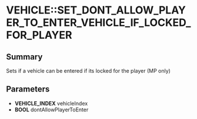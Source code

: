 # VEHICLE::SET_DONT_ALLOW_PLAYER_TO_ENTER_VEHICLE_IF_LOCKED_FOR_PLAYER

## Summary
Sets if a vehicle can be entered if its locked for the player (MP only)

## Parameters
* **VEHICLE_INDEX** vehicleIndex
* **BOOL** dontAllowPlayerToEnter
